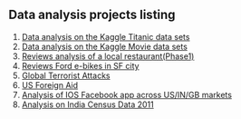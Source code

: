 ## Data analysis projects listing

<ol>
  <li><a href="https://vinaychuri.github.io/data-science/titanic.html" target="_blank">Data analysis on the Kaggle Titanic data sets </a>
  </li>
  
  <li><a href="https://vinaychuri.github.io/data-science/imdb_v1.html" target="_blank">Data analysis on the Kaggle Movie data sets </a>
  </li>
  
  <li><a href="https://vinaychuri.github.io/data-science/yelp_v1.html" target="_blank">Reviews analysis of a local restaurant(Phase1) </a>
  </li>
  
  <li><a href="https://vinaychuri.github.io/data-science/ford_ebikes.nb.html" target="_blank">Reviews Ford e-bikes in SF city </a>
  </li>
  
  <li><a href="https://vinaychuri.github.io/data-science/terrorist_attacks_tree.nb.html" target="_blank">Global Terrorist Attacks </a>
  </li>
  
  <li><a href="https://vinaychuri.github.io/data-science/us_foreign_aid.nb.html" target="_blank">US Foreign Aid </a>
  </li>
  
  <li><a href="https://vinaychuri.github.io/data-science/eda_ios_apps_v2.nb.html" target="_blank">Analysis of IOS Facebook app across US/IN/GB markets </a>
  </li>
  
  <li><a href="https://vinaychuri.github.io/data-science/india_census.html" target="_blank">Analysis on India Census Data 2011 </a>
  </li>
  
  
  
  

</ol>

  
  
  
  
  
  
  
  
  
